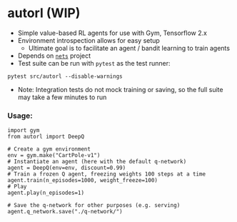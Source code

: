 # autorl (WIP)

- Simple value-based RL agents for use with Gym, Tensorflow 2.x
- Environment introspection allows for easy setup
    - Ultimate goal is to facilitate an agent / bandit learning to train agents
- Depends on [`nets`](https://pages.github.com/abw-24/nets) project
- Test suite can be run with `pytest` as the test runner:
```
pytest src/autorl --disable-warnings
```
- Note: Integration tests do not mock training or saving, so the full suite may take a few minutes to run
    
    
### Usage:

```
import gym
from autorl import DeepQ

# Create a gym environment
env = gym.make("CartPole-v1")
# Instantiate an agent (here with the default q-network)
agent = DeepQ(env=env, discount=0.99)
# Train a frozen Q agent, freezing weights 100 steps at a time
agent.train(n_episodes=1000, weight_freeze=100)
# Play
agent.play(n_episodes=1)

# Save the q-network for other purposes (e.g. serving)
agent.q_network.save("./q-network/")
        
```